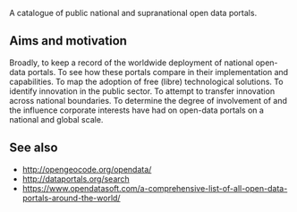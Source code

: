 A catalogue of public national and supranational open data portals.

## Aims and motivation

Broadly, to keep a record of the worldwide deployment of national open-data
portals.  To see how these portals compare in their implementation and
capabilities.  To map the adoption of free (libre) technological solutions.
To identify innovation in the public sector.  To attempt to transfer innovation
across national boundaries.  To determine the degree of involvement of and the
influence corporate interests have had on open-data portals on a national and
global scale.

## See also

* http://opengeocode.org/opendata/
* http://dataportals.org/search
* https://www.opendatasoft.com/a-comprehensive-list-of-all-open-data-portals-around-the-world/
